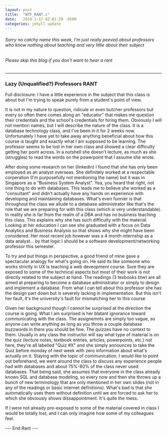 ```yaml
---
layout: post
title:  "WTF_RANT.c"
date:   2018-1-17 02:01:39 -0500
categories: jekyll update
---
```



###### Sorry no catchy name this week, I'm just really peeved about professors who know nothing about teaching and very little about their subject
###### Please skip this blog if you don't want to hear a rant

---

### Lazy (Unqualified?) Professors RANT
Full disclosure: I have a little experience in the subject that this class is about but I'm trying to speak purely from a student's point of view.

It is not in my nature to question, ridicule or even butcher professors but every so often there comes along an "educator" that makes me question their credentials and the school's credentials for hiring them. Obviously I will not mention names, but I will describe the nature of the class. It is a database technology class, and I've been in it for 2 weeks now. Unfortunately I have yet to take away anything beneficial about how this course is taught and exactly what I am supposed to be learning. The professor seems to be lost in her own class and showed a clear difficulty getting her point across. In a nutshell she doesn't lecture, as much as she (struggles) to read the words on the powerpoint that I assume she wrote. 

After doing some research on her (linkedin) I found that she has only been employed as an analyst overseas. She definitely worked at a respectable corperation (I'm purposefully not mentioning the name) but it was in Singapore as a "Business System Analyst". Yea, you heard that right, not one thing to do with databases. This leads me to believe she worked as a "consultant" and didn't actually have any hands on experience with developing and maintaining databases. What's even funnier is that throughout the class we allude to a database administrator like that's the role that we are preparing for with this class (which is very understandable). In reality she is far from the realm of a DBA and has no business teaching this class. This explains why she has such difficulty with the material. Looking at her education I can see she graduated with a focus on Data Analytics and Business Analysis so that shows why she might have been considered. Her most recent job however was a 4 month internship as a data analyst... by that logic I should be a software development/networking professor this semester.

To try and put things in perspective, a good friend of mine gave a spectacular analogy for what's going on. He said its like someone who works strictly in UX is teaching a web deveopment course. Sure they are exposed to some of the technical aspects but most of their work is not directly related to the subject at hand. The readings (3 texbooks btw) are all aimed at preparing to become a database administrator or simply to design and implement a database. From what I can tell about this professor she has the design part down but is severely lacking in implementation. But this isn't her fault, it's the university's fault for mismatching her to this course

Given her background though I cannot be surprised at the direction the course is going. What I am surprised is her blatant ignorance toward communicating with the class. The assignemnts are simply too vague, so anyone can write anything as long as you throw a couple database buzzwords in there you should be fine. The quizzes have no context to them. Usually in any class the instructor will say what type of material is on the quiz (lecture notes, textbook entries, articles, powerpoints, etc.) not here, they're all labelled "Quiz #X" and she simply announces to take the Quiz before monday of next week with zero information about what's actually on it. Staying with the topic of communication, I would like to point out beforehand, we went around the class to discuss any experience people had with databases and about 75%-80% of the class never used databases. That being said, she assumes that everyone in the class already knows SQL and database modeling, so every now and then she throws up a bunch of new terminology that are only mentioned in her own slides (not in any of the readings or basic internet definitions). What's bad is that she automatically uses them without definition until we are forced to ask her to which she obviously shows dissappointment. It's quite the mess.

If I were not already pre-exposed to some of the material covered in class I would be totally lost, and I can only imagine how some of my colleagues feel.

--- End Rant ---

